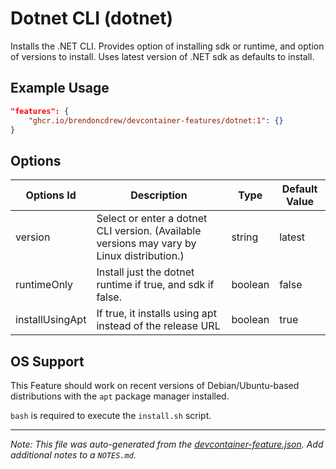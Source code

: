 
# Dotnet CLI (dotnet)

Installs the .NET CLI. Provides option of installing sdk or runtime, and option of versions to install. Uses latest version of .NET sdk as defaults to install.

## Example Usage

```json
"features": {
    "ghcr.io/brendoncdrew/devcontainer-features/dotnet:1": {}
}
```

## Options

| Options Id | Description | Type | Default Value |
|-----|-----|-----|-----|
| version | Select or enter a dotnet CLI version. (Available versions may vary by Linux distribution.) | string | latest |
| runtimeOnly | Install just the dotnet runtime if true, and sdk if false. | boolean | false |
| installUsingApt | If true, it installs using apt instead of the release URL | boolean | true |



## OS Support

This Feature should work on recent versions of Debian/Ubuntu-based distributions with the `apt` package manager installed.

`bash` is required to execute the `install.sh` script.


---

_Note: This file was auto-generated from the [devcontainer-feature.json](https://github.com/brendoncdrew/devcontainer-features/blob/main/src/dotnet/devcontainer-feature.json).  Add additional notes to a `NOTES.md`._
